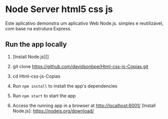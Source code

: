 # Node Server html5 css js

Este aplicativo demonstra um aplicativo Web Node.js. simples e reutilizável, com base na estrutura Express.

## Run the app locally

1. [Install Node.js][]

1. git clone https://github.com/davidsonbpe/Html-css-js-Copias.git
1. cd Html-css-js-Copias
1. Run `npm install` to install the app's dependencies
1. Run `npm start` to start the app
1. Access the running app in a browser at <http://localhost:6001/>
[Install Node.js]: https://nodejs.org/download/

